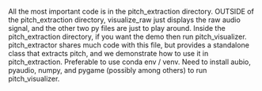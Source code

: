 All the most important code is in the pitch_extraction directory. OUTSIDE of the pitch_extraction directory, visualize_raw just displays the raw audio signal, and the other two py files are just to play around. Inside the pitch_extraction directory, if you want the demo then run pitch_visualizer. pitch_extractor shares much code with this file, but provides a standalone class that extracts pitch, and we demonstrate how to use it in pitch_extraction.
Preferable to use conda env / venv. Need to install aubio, pyaudio, numpy, and pygame (possibly among others) to run pitch_visualizer.